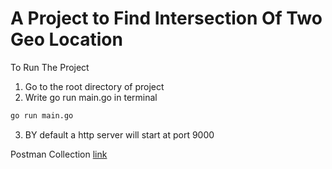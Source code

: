 
# A Project to Find Intersection Of Two Geo Location

To Run The Project

1. Go to the root directory of project
2. Write go run main.go in terminal
 ```bash
go run main.go
 ```
3. BY default a http server will start at port 9000

Postman Collection   [link](https://api.postman.com/collections/21321147-67afe598-58ce-4d7c-960a-aee921be517b?access_key=PMAT-01H5YXV7XVKF221EREEP831RW6)